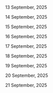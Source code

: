 13 September, 2025

14 September, 2025

15 September, 2025

16 September, 2025

17 September, 2025

18 September, 2025

19 September, 2025

20 September, 2025

21 September, 2025